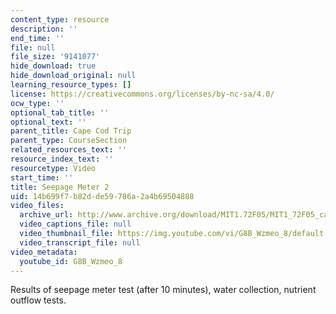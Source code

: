 ```yaml
---
content_type: resource
description: ''
end_time: ''
file: null
file_size: '9141077'
hide_download: true
hide_download_original: null
learning_resource_types: []
license: https://creativecommons.org/licenses/by-nc-sa/4.0/
ocw_type: ''
optional_tab_title: ''
optional_text: ''
parent_title: Cape Cod Trip
parent_type: CourseSection
related_resources_text: ''
resource_index_text: ''
resourcetype: Video
start_time: ''
title: Seepage Meter 2
uid: 14b699f7-b82d-de59-786a-2a4b69504888
video_files:
  archive_url: http://www.archive.org/download/MIT1.72F05/MIT1_72F05_cape_cod09_220k.mp4
  video_captions_file: null
  video_thumbnail_file: https://img.youtube.com/vi/G8B_Wzmeo_8/default.jpg
  video_transcript_file: null
video_metadata:
  youtube_id: G8B_Wzmeo_8
---
```


Results of seepage meter test (after 10 minutes), water collection, nutrient outflow tests.


